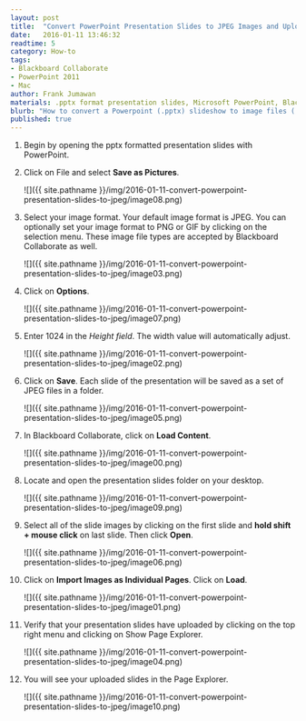 ```yaml
---
layout: post
title:  "Convert PowerPoint Presentation Slides to JPEG Images and Upload to Blackboard Collaborate Using PowerPoint 2011 For Mac"
date:   2016-01-11 13:46:32
readtime: 5
category: How-to
tags:
- Blackboard Collaborate
- PowerPoint 2011
- Mac
author: Frank Jumawan
materials: .pptx format presentation slides, Microsoft PowerPoint, Blackboard Collaborate
blurb: "How to convert a Powerpoint (.pptx) slideshow to image files (.jpeg) using PowerPoint 2011 for Mac and upload converted presentation to Blackboard Collaborate. This tutorial will help Blackboard Collaborate moderators work around issues experienced when trying to upload pptx formatted presentation slides."
published: true
---
```


1. Begin by opening the pptx formatted presentation slides with PowerPoint.


2. Click on File and select **Save as Pictures**.

    ![]({{ site.pathname }}/img/2016-01-11-convert-powerpoint-presentation-slides-to-jpeg/image08.png)

3. Select your image format. Your default image format is JPEG. You can optionally set your image format to PNG or GIF by clicking on the selection menu. These image file types are accepted by Blackboard Collaborate as well.

    ![]({{ site.pathname }}/img/2016-01-11-convert-powerpoint-presentation-slides-to-jpeg/image03.png)

4. Click on **Options**.

    ![]({{ site.pathname }}/img/2016-01-11-convert-powerpoint-presentation-slides-to-jpeg/image07.png)

5. Enter 1024 in the *Height field*. The width value will automatically adjust.

    ![]({{ site.pathname }}/img/2016-01-11-convert-powerpoint-presentation-slides-to-jpeg/image02.png)

6. Click on **Save**. Each slide of the presentation will be saved as  a set of JPEG files in a folder.

    ![]({{ site.pathname }}/img/2016-01-11-convert-powerpoint-presentation-slides-to-jpeg/image05.png)

7. In Blackboard Collaborate, click on **Load Content**.

    ![]({{ site.pathname }}/img/2016-01-11-convert-powerpoint-presentation-slides-to-jpeg/image00.png)

8. Locate and open the presentation slides folder on your desktop.

    ![]({{ site.pathname }}/img/2016-01-11-convert-powerpoint-presentation-slides-to-jpeg/image09.png)

9. Select all of the slide images by clicking on the first slide and **hold shift + mouse click** on last slide. Then click **Open**.

    ![]({{ site.pathname }}/img/2016-01-11-convert-powerpoint-presentation-slides-to-jpeg/image06.png)

10. Click on **Import Images as Individual Pages**. Click on **Load**.

    ![]({{ site.pathname }}/img/2016-01-11-convert-powerpoint-presentation-slides-to-jpeg/image01.png)

11. Verify that your presentation slides have uploaded by clicking on the top right menu and clicking on Show Page Explorer.

    ![]({{ site.pathname }}/img/2016-01-11-convert-powerpoint-presentation-slides-to-jpeg/image04.png)

12. You will see your uploaded slides in the Page Explorer.

    ![]({{ site.pathname }}/img/2016-01-11-convert-powerpoint-presentation-slides-to-jpeg/image10.png)

